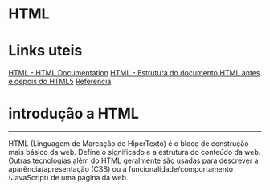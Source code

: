 # HTML

# Links uteis

[HTML - HTML Documentation](https://developer.mozilla.org/pt-BR/docs/Web/HTML)
[HTML - Estrutura do documento HTML antes e depois do HTML5](https://html.com/document/#ixzz8I2py3eJ8)
[Referencia](https://www.w3schools.com/tags/default.asp)

# introdução a HTML

---

HTML (Linguagem de Marcação de HiperTexto) é o bloco de construção mais básico da web. Define o significado e a estrutura do conteúdo da web. Outras tecnologias além do HTML geralmente são usadas para descrever a aparência/apresentação (CSS) ou a funcionalidade/comportamento (JavaScript) de uma página da web.